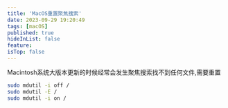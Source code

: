 ```yaml
---
title: 'MacOS重置聚焦搜索'
date: 2023-09-29 19:20:49
tags: [macOS]
published: true
hideInList: false
feature: 
isTop: false
---
```

Macintosh系统大版本更新的时候经常会发生聚焦搜索找不到任何文件,需要重置

<!-- more -->
```bash
sudo mdutil -i off /
sudo mdutil -E /
sudo mdutil -i on /
```